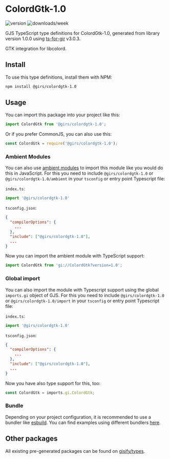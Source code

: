
# ColordGtk-1.0

![version](https://img.shields.io/npm/v/@girs/colordgtk-1.0)
![downloads/week](https://img.shields.io/npm/dw/@girs/colordgtk-1.0)


GJS TypeScript type definitions for ColordGtk-1.0, generated from library version 1.0.0 using [ts-for-gir](https://github.com/gjsify/ts-for-gir) v3.0.3.

GTK integration for libcolord.

## Install

To use this type definitions, install them with NPM:
```bash
npm install @girs/colordgtk-1.0
```

## Usage

You can import this package into your project like this:
```ts
import ColordGtk from '@girs/colordgtk-1.0';
```

Or if you prefer CommonJS, you can also use this:
```ts
const ColordGtk = require('@girs/colordgtk-1.0');
```

### Ambient Modules

You can also use [ambient modules](https://github.com/gjsify/ts-for-gir/tree/main/packages/cli#ambient-modules) to import this module like you would do this in JavaScript.
For this you need to include `@girs/colordgtk-1.0` or `@girs/colordgtk-1.0/ambient` in your `tsconfig` or entry point Typescript file:

`index.ts`:
```ts
import '@girs/colordgtk-1.0'
```

`tsconfig.json`:
```json
{
  "compilerOptions": {
    ...
  },
  "include": ["@girs/colordgtk-1.0"],
  ...
}
```

Now you can import the ambient module with TypeScript support: 

```ts
import ColordGtk from 'gi://ColordGtk?version=1.0';
```

### Global import

You can also import the module with Typescript support using the global `imports.gi` object of GJS.
For this you need to include `@girs/colordgtk-1.0` or `@girs/colordgtk-1.0/import` in your `tsconfig` or entry point Typescript file:

`index.ts`:
```ts
import '@girs/colordgtk-1.0'
```

`tsconfig.json`:
```json
{
  "compilerOptions": {
    ...
  },
  "include": ["@girs/colordgtk-1.0"],
  ...
}
```

Now you have also type support for this, too:

```ts
const ColordGtk = imports.gi.ColordGtk;
```

### Bundle

Depending on your project configuration, it is recommended to use a bundler like [esbuild](https://esbuild.github.io/). You can find examples using different bundlers [here](https://github.com/gjsify/ts-for-gir/tree/main/examples).

## Other packages

All existing pre-generated packages can be found on [gjsify/types](https://github.com/gjsify/types).

